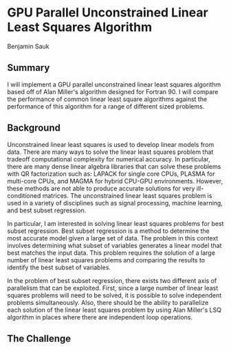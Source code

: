 # **GPU Parallel Unconstrained Linear Least Squares Algorithm**

Benjamin Sauk

## Summary

I will implement a GPU parallel unconstrained linear least squares algorithm based off of Alan Miller's algorithm designed for Fortran 90. I will compare the performance of common linear least square algorithms against the performance of this algorithm for a range of different sized problems. 

## Background

Unconstrained linear least squares is used to develop linear models from data. There are many ways to solve the linear least squares problem that tradeoff computational complexity for numerical accuracy. In particular, there are many dense linear algebra libraries that can solve these problems with QR factorization such as: LAPACK for single core CPUs, PLASMA for multi-core CPUs, and MAGMA for hybrid CPU-GPU environments. However, these methods are not able to produce accurate solutions for very ill-conditioned matrices. The unconstrained linear least squares problem is used in a variety of disciplines such as signal processing, machine learning, and best subset regression.

In particular, I am interested in solving linear least squares problems for best subset regression. Best subset regression is a method to determine the most accurate model given a large set of data. The problem in this context involves determining what subset of variables generates a linear model that best matches the input data. This problem requires the solution of a large number of linear least squares problems and comparing the results to identify the best subset of variables.

In the problem of best subset regression, there exists two different axis of parallelism that can be exploited. First, since a large number of linear least squares problems will need to be solved, it is possible to solve independent problems simultaneously. Also, there should be the ability to parallelize each solution of the linear least squares problem by using Alan Miller's LSQ algorithm in places where there are independent loop operations.

## The Challenge



<!---
Markdown is a lightweight and easy-to-use syntax for styling your writing. It includes conventions for

```markdown
Syntax highlighted code block

# Header 1
## Header 2
### Header 3

- Bulleted
- List

1. Numbered
2. List

**Bold** and _Italic_ and `Code` text

[Link](url) and ![Image](src)
```

For more details see [GitHub Flavored Markdown](https://guides.github.com/features/mastering-markdown/).

### Jekyll Themes

Your Pages site will use the layout and styles from the Jekyll theme you have selected in your [repository settings](https://github.com/bsauk/lsq.io/settings). The name of this theme is saved in the Jekyll `_config.yml` configuration file.

### Support or Contact

Having trouble with Pages? Check out our [documentation](https://help.github.com/categories/github-pages-basics/) or [contact support](https://github.com/contact) and we’ll help you sort it out.

--->